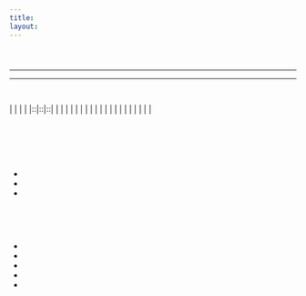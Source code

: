 ```yaml
---
title:
layout:
---
```

# 

<div class="infobox box text-center">
    <img src="" alt="" />
    <hr />
    <div class="row section-text text-left">
        <div class="col">
        <p><strong></strong></p>
        </div>
        <div class="col">
        <p><a href=""></a></p>
        </div>
    </div>
    <hr />
    <recipe></recipe>
</div>



<p style="color:Blue;">    </p>

<br />

|  |  |  |
|::|::|::|
|  |  |  |
|  |  |  |
|  |  |  |
|  |  |  |
|  |  |  |

<br />



<br />

<div class="row">
  <div class="col-sm-12 col-md">
    <img src="" class="img-fluid mx-auto" alt="">
  </div>
  <div class="col-sm-12 col-md"><br><br>
    <p>  </p>
    <ul>
      <li>  </li>
      <li></li>
      <li> </li>
    </ul>
  </div>
</div>

<br />

<p></p>

<br />

<div class="row">
  <div class="col-sm-12 col-md">
    <img src="" class="img-fluid mx-auto" alt="">
  </div>
  <div class="col-sm-12 col-md">
    <ul>
      <li>  </li>
      <li></li>
      <li></li>
      <li></li>
      <li> </li>
    </ul>
  </div>
</div>

<br />